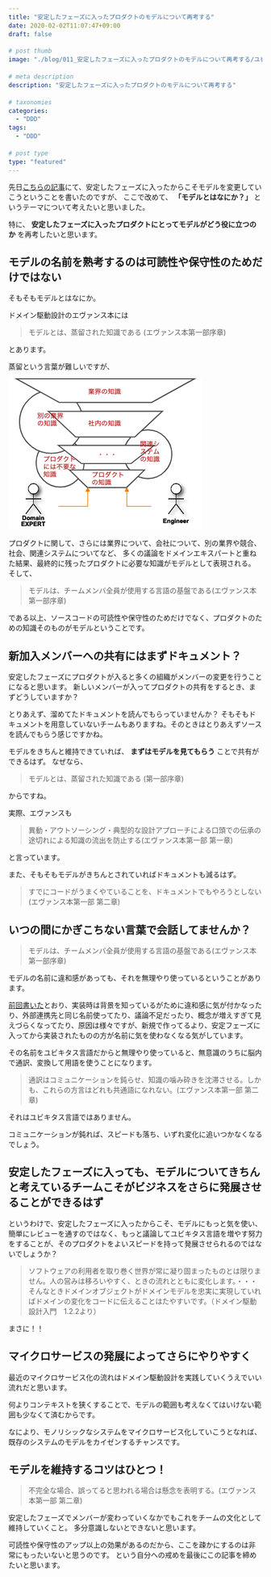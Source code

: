 ```yaml
---
title: "安定したフェーズに入ったプロダクトのモデルについて再考する"
date: 2020-02-02T11:07:47+09:00
draft: false

# post thumb
image: "./blog/011_安定したフェーズに入ったプロダクトのモデルについて再考する/ユビキタス.jpg"

# meta description
description: "安定したフェーズに入ったプロダクトのモデルについて再考する"

# taxonomies
categories: 
  - "DDD"
tags:
  - "DDD"

# post type
type: "featured"
---
```


先日[こちらの記事](https://pilgrim-lifestyle.jp/blog/010_%E5%AE%89%E5%AE%9A%E3%81%97%E3%81%9F%E3%83%95%E3%82%A7%E3%83%BC%E3%82%BA%E3%81%AB%E5%85%A5%E3%81%A3%E3%81%A6%E3%81%93%E3%81%9D%E3%83%A2%E3%83%87%E3%83%AB%E3%82%92%E5%A4%89%E6%9B%B4%E3%81%97%E3%82%88%E3%81%86/)にて、安定したフェーズに入ったからこそモデルを変更していこうということを書いたのですが、
ここで改めて、 **「モデルとはなにか？」** というテーマについて考えたいと思いました。

特に、 **安定したフェーズに入ったプロダクトにとってモデルがどう役に立つのか** を再考したいと思います。

## モデルの名前を熟考するのは可読性や保守性のためだけではない

そもそもモデルとはなにか。

ドメイン駆動設計のエヴァンス本には

> モデルとは、蒸留された知識である (エヴァンス本第一部序章)

とあります。

蒸留という言葉が難しいですが、

![蒸留](蒸留.png)

プロダクトに関して、さらには業界について、会社について、別の業界や競合、社会、関連システムについてなど、
多くの議論をドメインエキスパートと重ねた結果、最終的に残ったプロダクトに必要な知識がモデルとして表現される。
そして、

> モデルは、チームメンバ全員が使用する言語の基盤である(エヴァンス本第一部序章)

である以上、ソースコードの可読性や保守性のためだけでなく、プロダクトのための知識そのものがモデルということです。

## 新加入メンバーへの共有にはまずドキュメント？

安定したフェーズにプロダクトが入ると多くの組織がメンバーの変更を行うことになると思います。
新しいメンバーが入ってプロダクトの共有をするとき、まずどうしていますか？

とりあえず、溜めてたドキュメントを読んでもらっていませんか？
そもそもドキュメントを用意していないチームもありますね。そのときはとりあえずソースを読んでもらう感じですかね。

モデルをきちんと維持できていれば、 **まずはモデルを見てもらう** ことで共有ができるはず。
なぜなら、

> モデルとは、蒸留された知識である (第一部序章)

からですね。

実際、エヴァンスも

> 異動・アウトソーシング・典型的な設計アプローチによる口頭での伝承の途切れによる知識の流出を防止する(エヴァンス本第一部 第一章)

と言っています。

また、そもそもモデルがきちんとされていればドキュメントも減るはず。

> すでにコードがうまくやていることを、ドキュメントでもやろうとしない(エヴァンス本第一部 第二章)

## いつの間にかぎこちない言葉で会話してませんか？

> モデルは、チームメンバ全員が使用する言語の基盤である(エヴァンス本第一部序章)

モデルの名前に違和感があっても、それを無理やり使っているということがあります。

[前回書いた](https://pilgrim-lifestyle.jp/blog/010_%E5%AE%89%E5%AE%9A%E3%81%97%E3%81%9F%E3%83%95%E3%82%A7%E3%83%BC%E3%82%BA%E3%81%AB%E5%85%A5%E3%81%A3%E3%81%A6%E3%81%93%E3%81%9D%E3%83%A2%E3%83%87%E3%83%AB%E3%82%92%E5%A4%89%E6%9B%B4%E3%81%97%E3%82%88%E3%81%86/)とおり、実装時は背景を知っているがために違和感に気が付かなったり、外部連携先と同じ名前使ってたり、議論不足だったり、概念が増えすぎて見えづらくなってたり、原因は様々ですが、新規で作ってるより、安定フェーズに入ってから実装されたものの方が名前に気を使わなくなる気がしています。

その名前をユビキタス言語だからと無理やり使っていると、無意識のうちに脳内で通訳、変換して用語を使うことになります。

> 通訳はコミュニケーションを鈍らせ、知識の噛み砕きを沈滞させる。しかも、これらの方言はどれも共通語になれない。(エヴァンス本第一部 第二章)

それはユビキタス言語ではありません。

コミュニケーションが鈍れば、スピードも落ち、いずれ変化に追いつかなくなるでしょう。

## 安定したフェーズに入っても、モデルについてきちんと考えているチームこそがビジネスをさらに発展させることができるはず

というわけで、安定したフェーズに入ったからこそ、モデルにもっと気を使い、簡単にレビューを通すのではなく、もっと議論してユビキタス言語を増やす努力をすることが、そのプロダクトをよいスピードを持って発展させられるのではないでしょうか？

> ソフトウェアの利用者を取り巻く世界が常に凝り固まったものとは限りません。人の営みは移ろいやすく、ときの流れとともに変化します。・・・そんなときドメインオブジェクトがドメインモデルを忠実に実現していればドメインの変化をコードに伝えることはたやすいです。（ドメイン駆動設計入門　1.2.2より）

まさに！！

## マイクロサービスの発展によってさらにやりやすく

最近のマイクロサービス化の流れはドメイン駆動設計を実践していくうえでいい流れだと思います。

何よりコンテキストを狭くすることで、モデルの範囲も考えなくてはいけない範囲も少なくて済むからです。

なにより、モノリシックなシステムをマイクロサービス化していこうとなれば、既存のシステムのモデルをカイゼンするチャンスです。

## モデルを維持するコツはひとつ！

> 不完全な場合、誤ってると思われる場合は懸念を表明する。(エヴァンス本第一部 第二章)

安定したフェーズでメンバーが変わっていくなかでもこれをチームの文化として維持していくこと。
多分意識しないとできないと思います。

可読性や保守性のアップ以上の効果があるのだから、ここを疎かにするのは非常にもったいないと思うのです。
という自分への戒めを最後にこの記事を締めたいと思います。